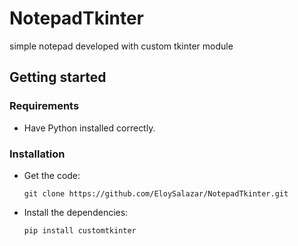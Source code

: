 # NotepadTkinter
simple notepad developed with custom tkinter module
## Getting started

### Requirements
- Have Python installed correctly.

### Installation
- Get the code:

    ```
    git clone https://github.com/EloySalazar/NotepadTkinter.git
    ```

- Install the dependencies:
    ```
    pip install customtkinter
    ```

